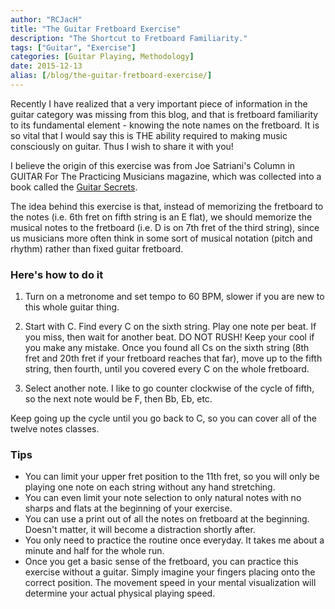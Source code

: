 ```yaml
---
author: "RCJacH"
title: "The Guitar Fretboard Exercise"
description: "The Shortcut to Fretboard Familiarity."
tags: ["Guitar", "Exercise"]
categories: [Guitar Playing, Methodology]
date: 2015-12-13
alias: [/blog/the-guitar-fretboard-exercise/]
---
```


Recently I have realized that a very important piece of information in the guitar category was missing from this blog, and that is fretboard familiarity to its fundamental element - knowing the note names on the fretboard. It is so vital that I would say this is THE ability required to making music consciously on guitar. Thus I wish to share it with you!

I believe the origin of this exercise was from Joe Satriani's Column in GUITAR For The Practicing Musicians magazine, which was collected into a book called the [Guitar Secrets](http://www.amazon.com/Joe-Satriani-Guitar-Secrets-Book/dp/160378358X/ref=sr_1_1?ie=UTF8&qid=1453687374&sr=8-1&keywords=guitar+secrets).

The idea behind this exercise is that, instead of memorizing the fretboard to the notes (i.e. 6th fret on fifth string is an E flat), we should memorize the musical notes to the fretboard (i.e. D is on 7th fret of the third string), since us musicians more often think in some sort of musical notation (pitch and rhythm) rather than fixed guitar fretboard.

### Here's how to do it

1. Turn on a metronome and set tempo to 60 BPM, slower if you are new to this whole guitar thing.

2. Start with C. Find every C on the sixth string. Play one note per beat. If you miss, then wait for another beat. DO NOT RUSH! Keep your cool if you make any mistake. Once you found all Cs on the sixth string (8th fret and 20th fret if your fretboard reaches that far), move up to the fifth string, then fourth, until you covered every C on the whole fretboard.

3. Select another note. I like to go counter clockwise of the cycle of fifth, so the next note would be F, then Bb, Eb, etc.

Keep going up the cycle until you go back to C, so you can cover all of the twelve notes classes.

### Tips

+ You can limit your upper fret position to the 11th fret, so you will only be playing one note on each string without any hand stretching.
+ You can even limit your note selection to only natural notes with no sharps and flats at the beginning of your exercise.
+ You can use a print out of all the notes on fretboard at the beginning. Doesn't matter, it will become a distraction shortly after.
+ You only need to practice the routine once everyday. It takes me about a minute and half for the whole run.
+ Once you get a basic sense of the fretboard, you can practice this exercise without a guitar. Simply imagine your fingers placing onto the correct position. The movement speed in your mental visualization will determine your actual physical playing speed.